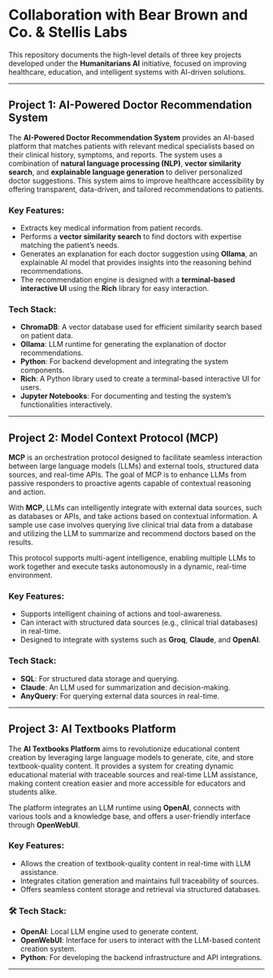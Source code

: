 # Collaboration with Bear Brown and Co. & Stellis Labs

This repository documents the high-level details of three key projects developed under the **Humanitarians AI** initiative, focused on improving healthcare, education, and intelligent systems with AI-driven solutions.

---

## Project 1: AI-Powered Doctor Recommendation System

The **AI-Powered Doctor Recommendation System** provides an AI-based platform that matches patients with relevant medical specialists based on their clinical history, symptoms, and reports. The system uses a combination of **natural language processing (NLP)**, **vector similarity search**, and **explainable language generation** to deliver personalized doctor suggestions. This system aims to improve healthcare accessibility by offering transparent, data-driven, and tailored recommendations to patients.

### Key Features:
- Extracts key medical information from patient records.
- Performs a **vector similarity search** to find doctors with expertise matching the patient’s needs.
- Generates an explanation for each doctor suggestion using **Ollama**, an explainable AI model that provides insights into the reasoning behind recommendations.
- The recommendation engine is designed with a **terminal-based interactive UI** using the **Rich** library for easy interaction.

### Tech Stack:
- **ChromaDB**: A vector database used for efficient similarity search based on patient data.
- **Ollama**: LLM runtime for generating the explanation of doctor recommendations.
- **Python**: For backend development and integrating the system components.
- **Rich**: A Python library used to create a terminal-based interactive UI for users.
- **Jupyter Notebooks**: For documenting and testing the system’s functionalities interactively.

---

## Project 2: Model Context Protocol (MCP)

**MCP** is an orchestration protocol designed to facilitate seamless interaction between large language models (LLMs) and external tools, structured data sources, and real-time APIs. The goal of MCP is to enhance LLMs from passive responders to proactive agents capable of contextual reasoning and action.

With **MCP**, LLMs can intelligently integrate with external data sources, such as databases or APIs, and take actions based on contextual information. A sample use case involves querying live clinical trial data from a database and utilizing the LLM to summarize and recommend doctors based on the results.

This protocol supports multi-agent intelligence, enabling multiple LLMs to work together and execute tasks autonomously in a dynamic, real-time environment.

### Key Features:
- Supports intelligent chaining of actions and tool-awareness.
- Can interact with structured data sources (e.g., clinical trial databases) in real-time.
- Designed to integrate with systems such as **Groq**, **Claude**, and **OpenAI**.

### Tech Stack:
- **SQL**: For structured data storage and querying.
- **Claude**: An LLM used for summarization and decision-making.
- **AnyQuery**: For querying external data sources in real-time.

---

## Project 3: AI Textbooks Platform

The **AI Textbooks Platform** aims to revolutionize educational content creation by leveraging large language models to generate, cite, and store textbook-quality content. It provides a system for creating dynamic educational material with traceable sources and real-time LLM assistance, making content creation easier and more accessible for educators and students alike.

The platform integrates an LLM runtime using **OpenAI**, connects with various tools and a knowledge base, and offers a user-friendly interface through **OpenWebUI**. 


### Key Features:
- Allows the creation of textbook-quality content in real-time with LLM assistance.
- Integrates citation generation and maintains full traceability of sources.
- Offers seamless content storage and retrieval via structured databases.

### 🛠 Tech Stack:
- **OpenAI**: Local LLM engine used to generate content.
- **OpenWebUI**: Interface for users to interact with the LLM-based content creation system.
- **Python**: For developing the backend infrastructure and API integrations.

---
